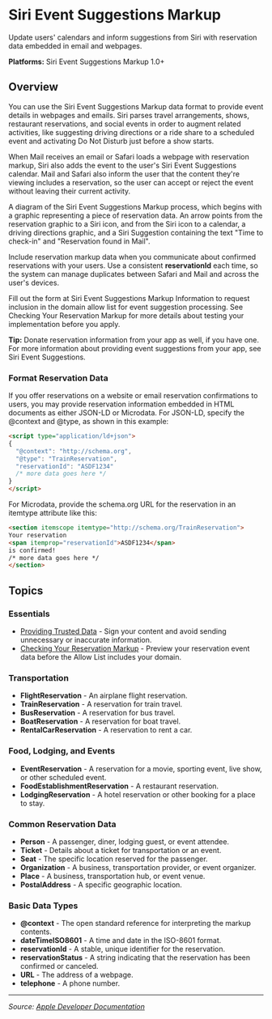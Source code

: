# Siri Event Suggestions Markup

Update users' calendars and inform suggestions from Siri with reservation data embedded in email and webpages.

**Platforms:** Siri Event Suggestions Markup 1.0+

## Overview

You can use the Siri Event Suggestions Markup data format to provide event details in webpages and emails. Siri parses travel arrangements, shows, restaurant reservations, and social events in order to augment related activities, like suggesting driving directions or a ride share to a scheduled event and activating Do Not Disturb just before a show starts.

When Mail receives an email or Safari loads a webpage with reservation markup, Siri also adds the event to the user's Siri Event Suggestions calendar. Mail and Safari also inform the user that the content they're viewing includes a reservation, so the user can accept or reject the event without leaving their current activity.

A diagram of the Siri Event Suggestions Markup process, which begins with a graphic representing a piece of reservation data. An arrow points from the reservation graphic to a Siri icon, and from the Siri icon to a calendar, a driving directions graphic, and a Siri Suggestion containing the text "Time to check-in" and "Reservation found in Mail".

Include reservation markup data when you communicate about confirmed reservations with your users. Use a consistent **reservationId** each time, so the system can manage duplicates between Safari and Mail and across the user's devices.

Fill out the form at Siri Event Suggestions Markup Information to request inclusion in the domain allow list for event suggestion processing. See Checking Your Reservation Markup for more details about testing your implementation before you apply.

**Tip:** Donate reservation information from your app as well, if you have one. For more information about providing event suggestions from your app, see Siri Event Suggestions.

### Format Reservation Data

If you offer reservations on a website or email reservation confirmations to users, you may provide reservation information embedded in HTML documents as either JSON-LD or Microdata. For JSON-LD, specify the @context and @type, as shown in this example:

```html
<script type="application/ld+json">
{
  "@context": "http://schema.org", 
  "@type": "TrainReservation",
  "reservationId": "ASDF1234"
  /* more data goes here */    
}
</script>
```

For Microdata, provide the schema.org URL for the reservation in an itemtype attribute like this:

```html
<section itemscope itemtype="http://schema.org/TrainReservation">
Your reservation
<span itemprop="reservationId">ASDF1234</span>
is confirmed!
/* more data goes here */
</section>
```

## Topics

### Essentials
- [Providing Trusted Data](https://developer.apple.com/documentation/sirideventsuggestionsmarkup/providing_trusted_data) - Sign your content and avoid sending unnecessary or inaccurate information.
- [Checking Your Reservation Markup](https://developer.apple.com/documentation/sirideventsuggestionsmarkup/checking_your_reservation_markup) - Preview your reservation event data before the Allow List includes your domain.

### Transportation
- **FlightReservation** - An airplane flight reservation.
- **TrainReservation** - A reservation for train travel.
- **BusReservation** - A reservation for bus travel.
- **BoatReservation** - A reservation for boat travel.
- **RentalCarReservation** - A reservation to rent a car.

### Food, Lodging, and Events
- **EventReservation** - A reservation for a movie, sporting event, live show, or other scheduled event.
- **FoodEstablishmentReservation** - A restaurant reservation.
- **LodgingReservation** - A hotel reservation or other booking for a place to stay.

### Common Reservation Data
- **Person** - A passenger, diner, lodging guest, or event attendee.
- **Ticket** - Details about a ticket for transportation or an event.
- **Seat** - The specific location reserved for the passenger.
- **Organization** - A business, transportation provider, or event organizer.
- **Place** - A business, transportation hub, or event venue.
- **PostalAddress** - A specific geographic location.

### Basic Data Types
- **@context** - The open standard reference for interpreting the markup contents.
- **dateTimeISO8601** - A time and date in the ISO-8601 format.
- **reservationId** - A stable, unique identifier for the reservation.
- **reservationStatus** - A string indicating that the reservation has been confirmed or canceled.
- **URL** - The address of a webpage.
- **telephone** - A phone number.

---

*Source: [Apple Developer Documentation](https://developer.apple.com/documentation/SiriEventSuggestionsMarkup)*